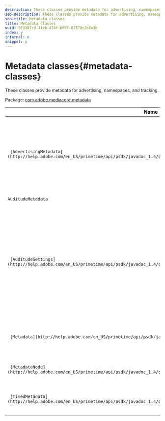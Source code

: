 ```yaml
---
description: These classes provide metadata for advertising, namespaces, and tracking.
seo-description: These classes provide metadata for advertising, namespaces, and tracking.
seo-title: Metadata classes
title: Metadata classes
uuid: 9f3387cd-11eb-474f-b65f-0757dc2e8e3b
index: y
internal: n
snippet: y
---
```


# Metadata classes{#metadata-classes}

These classes provide metadata for advertising, namespaces, and tracking.

 Package: [com.adobe.mediacore.metadata](http://help.adobe.com/en_US/primetime/api/psdk/javadoc_1.4/com/adobe/mediacore/metadata/package-summary.html) 

|  Name  | Description  |
|---|---|
| ` [AdvertisingMetadata](http://help.adobe.com/en_US/primetime/api/psdk/javadoc_1.4/com/adobe/mediacore/metadata/AdvertisingMetadata.html)` | Class that provides properties that should be configured for resolving ads for a given media item. All the required properties must be set to configure the player for successfully resolving ads.  |
| `AuditudeMetadata`  | Deprecated. Use AuditudeSettings.  |
| ` [AuditudeSettings](http://help.adobe.com/en_US/primetime/api/psdk/javadoc_1.4/com/adobe/mediacore/metadata/AuditudeSettings.html)`  |Class that extends Java `AdvertisingMetadata` specifically for  Phrase. Provides properties to be configured for resolving  Phrase ads for a given media item. You must set all the required properties, including zone ID, media ID, and ad server URL, to configure the player for successfully resolving ads.  |
| ` [Metadata](http://help.adobe.com/en_US/primetime/api/psdk/javadoc_1.4/com/adobe/mediacore/metadata/Metadata.html)` | Defines the generic interface for configuring all available metadata for your player and additional objects. |
| ` [MetadataNode](http://help.adobe.com/en_US/primetime/api/psdk/javadoc_1.4/com/adobe/mediacore/metadata/MetadataNode.html)` | Generic data-structure-like class for storing arbitrary key-value pairs.  |
| ` [TimedMetadata](http://help.adobe.com/en_US/primetime/api/psdk/javadoc_1.4/com/adobe/mediacore/metadata/TimedMetadata.html)` | Class for the raw representation of the timed metadata inserted into a media stream. |

